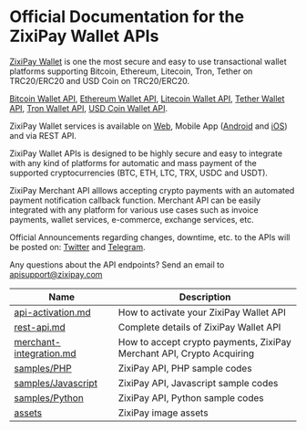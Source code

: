 # Official Documentation for the ZixiPay Wallet APIs

[ZixiPay Wallet](https://zixipay.com/) is one the most secure and easy to use transactional wallet platforms supporting Bitcoin, Ethereum, Litecoin, Tron, Tether on TRC20/ERC20 and USD Coin on TRC20/ERC20.

[Bitcoin Wallet API](https://zixipay.com/), [Ethereum Wallet API](https://zixipay.com/), [Litecoin Wallet API](https://zixipay.com/), [Tether Wallet API](https://zixipay.com/), [Tron Wallet API](https://zixipay.com/), [USD Coin Wallet API](https://zixipay.com/).

ZixiPay Wallet services is available on [Web](https://zixipay.com/), Mobile App ([Android](https://play.google.com/store/apps/details?id=com.zixipay.wallet) and [iOS](https://apps.apple.com/us/app/zixipay-btc-eth-ltc-usdt/id1492139262)) and via REST API.

ZixiPay Wallet APIs is designed to be highly secure and easy to integrate with any kind of platforms for automatic and mass payment of the supported cryptocurrencies (BTC, ETH, LTC, TRX, USDC and USDT).

ZixiPay Merchant API alllows accepting crypto payments with an automated payment notification callback function. Merchant API can be easily integrated with any platform for various use cases such as invoice payments, wallet services, e-commerce, exchange services, etc. 

Official Announcements regarding changes, downtime, etc. to the APIs will be posted on: [Twitter](https://twitter.com/zixipay) and [Telegram](https://t.me/zixipay).

Any questions about the API endpoints? Send an email to apisupport@zixipay.com

Name | Description
------------ | ------------
[api-activation.md](./api-activation.md) | How to activate your ZixiPay Wallet API
[rest-api.md](./rest-api.md) |Complete details of ZixiPay Wallet API
[merchant-integration.md](./merchant.md) | How to accept crypto payments, ZixiPay Merchant API, Crypto Acquiring
[samples/PHP](https://github.com/zixipay/zixipay.github.io/tree/master/samples/PHP)|ZixiPay API, PHP sample codes
[samples/Javascript](https://github.com/zixipay/zixipay.github.io/tree/master/samples/Javascript)|ZixiPay API, Javascript sample codes
[samples/Python](https://github.com/zixipay/zixipay.github.io/tree/master/samples/Python)|ZixiPay API, Python sample codes
[assets](./assets/)|ZixiPay image assets

